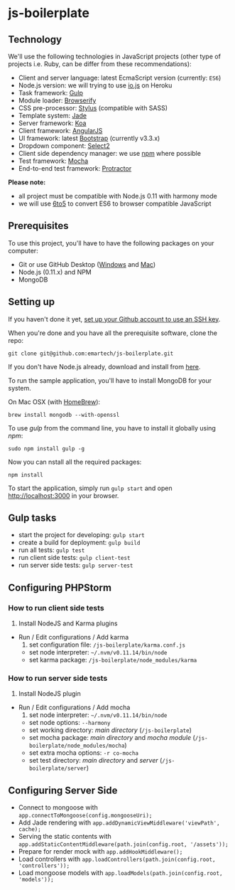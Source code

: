 js-boilerplate
==============

Technology
----------

We'll use the following technologies in JavaScript projects (other type of projects i.e. Ruby, can be differ from these recommendations):

- Client and server language: latest EcmaScript version (currently: `ES6`)
- Node.js version: we will trying to use [io.js](https://iojs.org) on Heroku
- Task framework: [Gulp](http://gulpjs.com)
- Module loader: [Browserify](http://browserify.org)
- CSS pre-processor: [Stylus](http://learnboost.github.io/stylus/) (compatible with SASS)
- Template system: [Jade](http://jade-lang.com)
- Server framework: [Koa](http://koajs.com)
- Client framework: [AngularJS](https://angularjs.org)
- UI framework: latest [Bootstrap](http://getbootstrap.com) (currently v3.3.x)
- Dropdown component: [Select2](https://select2.github.io)
- Client side dependency manager: we use [npm](https://www.npmjs.com) where possible
- Test framework: [Mocha](http://mochajs.org)
- End-to-end test framework: [Protractor](http://angular.github.io/protractor/)

**Please note:** 

- all project must be compatible with Node.js 0.11 with harmony mode
- we will use [6to5](https://6to5.org) to convert ES6 to browser compatible JavaScript



Prerequisites
-------------

To use this project, you'll have to have the following packages on your computer:

- Git or use GitHub Desktop ([Windows](https://windows.github.com) and [Mac](https://mac.github.com))
- Node.js (0.11.x) and NPM
- MongoDB


Setting up
----------

If you haven't done it yet, [set up your Github account to use an SSH key](https://help.github.com/articles/generating-ssh-keys).

When you're done and you have all the prerequisite software, clone the repo:

```
git clone git@github.com:emartech/js-boilerplate.git
```

If you don't have Node.js already, download and install from [here](http://blog.nodejs.org/2015/01/30/node-v0-11-16-unstable/).

To run the sample application, you'll have to install MongoDB for your system.

On Mac OSX (with [HomeBrew](http://brew.sh/)):

```
brew install mongodb --with-openssl
```

To use *gulp* from the command line, you have to install it globally using *npm*:

```
sudo npm install gulp -g
```

Now you can nstall all the required packages:

```
npm install
```

To start the application, simply run `gulp start` and open [http://localhost:3000](http://localhost:3000) in your browser.


Gulp tasks
----------

- start the project for developing: `gulp start`
- create a build for deployment: `gulp build`
- run all tests: `gulp test`
- run client side tests: `gulp client-test`
- run server side tests: `gulp server-test`


Configuring PHPStorm
--------------------

### How to run client side tests

1. Install NodeJS and Karma plugins
- Run / Edit configurations / Add karma
  1. set configuration file: `/js-boilerplate/karma.conf.js`
  -  set node interpreter: `~/.nvm/v0.11.14/bin/node`
  -  set karma package: `/js-boilerplate/node_modules/karma`

### How to run server side tests

1. Install NodeJS plugin
- Run / Edit configurations / Add mocha
  1. set node interpreter: `~/.nvm/v0.11.14/bin/node`
  -  set node options: `--harmony`
  -  set working directory: _main directory_ (`/js-boilerplate`)
  -  set mocha package: _main directory_ and _mocha module_ (`/js-boilerplate/node_modules/mocha`)
  -  set extra mocha options: `-r co-mocha`
  -  set test directory: _main directory_ and _server_ (`/js-boilerplate/server`)
  

Configuring Server Side
-----------------------
- Connect to mongoose with `app.connectToMongoose(config.mongooseUri);`
- Add Jade rendering with `app.addDynamicViewMiddleware('viewPath', cache);`
- Serving the static contents with `app.addStaticContentMiddleware(path.join(config.root, '/assets'));`
- Prepare for render mock with `app.addHookMiddleware();`
- Load controllers with `app.loadControllers(path.join(config.root, 'controllers'));`
- Load mongoose models with `app.loadModels(path.join(config.root, 'models'));`
  

